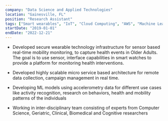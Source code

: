 ```yaml
---
company: "Data Science and Applied Technologies"
location: "Gainesville, FL"
position: "Research Assistant"
tags: ["Smart wearables", "IoT", "Cloud Computing", "AWS", "Machine Learning"]
startDate: "2019-01-01"
endDate: "2022-12-21"
---
```


- Developed secure wearable technology infrastructure for sensor based real-time mobility monitoring, to capture health events in Older Adults.  The goal is to use sensor, interface capabilities in smart watches to provide a platform for monitoring health interventions. </p>

* Developed highly scalable micro service based architecture for remote data collection, campaign management in real time.   </p>

* Developing ML models using accelerometry data for different use cases like activity recognition, research on behaviors, health and mobility patterns of the individuals</p>

* Working in inter-disciplinary team consisting of experts from Computer Science, Geriatric, Clinical, Biomedical and Cognitive researchers </p>